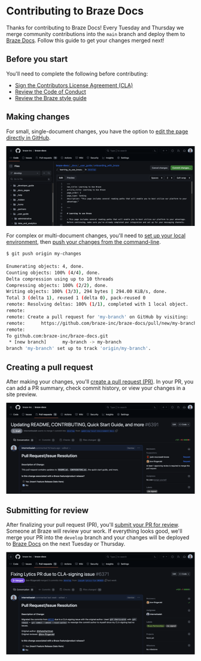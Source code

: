 # Contributing to Braze Docs

Thanks for contributing to Braze Docs! Every Tuesday and Thursday we merge community contributions into the `main` branch and deploy them to [Braze Docs](http://www.braze.com/docs). Follow this guide to get your changes merged next!

## Before you start

You'll need to complete the following before contributing:

- [Sign the Contributors License Agreement (CLA)](https://www.braze.com/docs/cla)
- [Review the Code of Conduct](./CODE_OF_CONDUCT.md)
- [Review the Braze style guide](https://docs.google.com/document/u/2/d/e/2PACX-1vTluyDFO3ZEV7V6VvhXE4As_hSFwmnFFdU9g6_TrAYTgH1QmbRoEDDdn5GzKAB9vdBbIdyiFdoaJcNk/pub#h.m6m19guypu81)

## Making changes

For small, single-document changes, you have the option to [edit the page directly in GitHub]().

![Editing a file directly in GitHub.](.github/assets/img/editing_directly_in_github.png)

For complex or multi-document changes, you'll need to [set up your local environment](), then [push your changes from the command-line]().

```bash
$ git push origin my-changes

Enumerating objects: 4, done.
Counting objects: 100% (4/4), done.
Delta compression using up to 10 threads
Compressing objects: 100% (2/2), done.
Writing objects: 100% (3/3), 294 bytes | 294.00 KiB/s, done.
Total 3 (delta 1), reused 1 (delta 0), pack-reused 0
remote: Resolving deltas: 100% (1/1), completed with 1 local object.
remote:
remote: Create a pull request for 'my-branch' on GitHub by visiting:
remote:      https://github.com/braze-inc/braze-docs/pull/new/my-branch
remote:
To github.com:braze-inc/braze-docs.git
 * [new branch]      my-branch -> my-branch
branch 'my-branch' set up to track 'origin/my-branch'.
```

## Creating a pull request

After making your changes, you'll [create a pull request (PR)](). In your PR, you can add a PR summary, check commit history, or view your changes in a site preview.

![An example pull request (PR) on GitHub.](.github/assets/img/creating_a_pull_request.png)

## Submitting for review

After finalizing your pull request (PR), you'll [submit your PR for review](). Someone at Braze will review your work. If everything looks good, we'll merge your PR into the `develop` branch and your changes will be deployed to [Braze Docs](https://braze.com/docs) on the next Tuesday or Thursday.

![A pull request (PR) recently merged into the 'develope' branch.](.github/assets/img/merging_a_pull_request.png)
